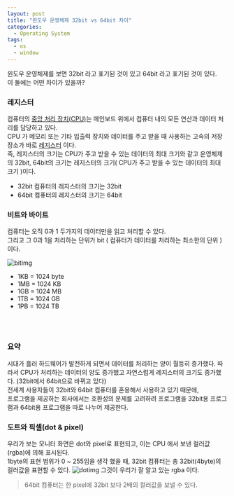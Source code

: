 ```yaml
---
layout: post
title: "윈도우 운영체제 32bit vs 64bit 차이"
categories:
  - Operating System
tags:
  - os
  - window
---
```




윈도우 운영체제를 보면 32bit 라고 표기된 것이 있고 64bit 라고 표기된 것이 있다. <br>
이 둘에는 어떤 차이가 있을까?


### 레지스터
컴퓨터의 [중앙 처리 장치(CPU)](https://ko.wikipedia.org/wiki/%EC%A4%91%EC%95%99_%EC%B2%98%EB%A6%AC_%EC%9E%A5%EC%B9%98)는 메인보드 위에서 컴퓨터 내의 모든 연산과 데이터 처리를 담당하고 있다.<br>
CPU 가 메모리 또는 기타 입출력 장치와 데이터를 주고 받을 때 사용하는 고속의 저장 장소가 바로 [레지스터](https://ko.wikipedia.org/wiki/%ED%94%84%EB%A1%9C%EC%84%B8%EC%84%9C_%EB%A0%88%EC%A7%80%EC%8A%A4%ED%84%B0) 이다. <br>
즉, 레지스터의 크기는 CPU가 주고 받을 수 있는 데이터의 최대 크기와 같고 운영체제의 32bit, 64bit의 크기는 레지스터의 크기( CPU가 주고 받을 수 있는 데이터의 최대 크기 )이다.
+ 32bit 컴퓨터의 레지스터의 크기는 32bit
+ 64bit 컴퓨터의 레지스터의 크기는 64bit






### 비트와 바이트
컴퓨터는 오직 0과 1 두가지의 데이터만을 읽고 처리할 수 있다. <br>
그리고 그 0과 1을 처리하는 단위가 bit ( 컴퓨터가 데이터를 처리하는 최소한의 단위 )이다.

![bitimg](https://i.imgur.com/cE2pSy0.png)
+ 1KB	= 1024 byte
+ 1MB	= 1024 KB
+ 1GB	= 1024 MB
+ 1TB 	= 1024 GB
+ 1PB	= 1024 TB
<br>
<br>

### 요약
시대가 흘러 하드웨어가 발전하게 되면서 데이터를 처리하는 양이 월등히 증가했다. 따라서 CPU가 처리하는 데이터의 양도 증가했고 자연스럽게 레지스터의 크기도 증가했다. (32bit에서 64bit으로 바뀌고 있다)<br>
전세계 사용자들이 32bit와 64bit 컴퓨터를 혼용해서 사용하고 있기 때문에, <br> 프로그램을 제공하는 회사에서는 호환성의 문제를 고려하려 프로그램을 32bit용 프로그램과 64bit용 프로그램을 따로 나누어 제공한다.

### 도트와 픽셀(dot & pixel)
우리가 보는 모니터 화면은 dot와 pixel로 표현되고, 이는 CPU 에서 보낸 컬러값(rgba)에 의해 표시된다. <br>
1byte의 표현 범위가 0 ~ 255임을 생각 했을 때, 32bit 컴퓨터는 총 32bit(4byte)의 컬러값을 표현할 수 있다.
![dotimg](https://i.imgur.com/6C0lbX3.png)
그것이 우리가 잘 알고 있는 rgba 이다.

>64bit 컴퓨터는 한 pixel에 32bit 보다 2배의 컬러값을 보낼 수 있다.
